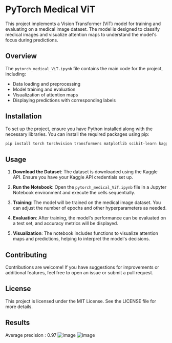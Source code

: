 # PyTorch Medical ViT

This project implements a Vision Transformer (ViT) model for training and evaluating on a medical image dataset. The model is designed to classify medical images and visualize attention maps to understand the model's focus during predictions.

## Overview

The `pytorch_medical_ViT.ipynb` file contains the main code for the project, including:

- Data loading and preprocessing
- Model training and evaluation
- Visualization of attention maps
- Displaying predictions with corresponding labels

## Installation

To set up the project, ensure you have Python installed along with the necessary libraries. You can install the required packages using pip:

```bash
pip install torch torchvision transformers matplotlib scikit-learn kaggle
```

## Usage

1. **Download the Dataset**: The dataset is downloaded using the Kaggle API. Ensure you have your Kaggle API credentials set up.

2. **Run the Notebook**: Open the `pytorch_medical_ViT.ipynb` file in a Jupyter Notebook environment and execute the cells sequentially.

3. **Training**: The model will be trained on the medical image dataset. You can adjust the number of epochs and other hyperparameters as needed.

4. **Evaluation**: After training, the model's performance can be evaluated on a test set, and accuracy metrics will be displayed.

5. **Visualization**: The notebook includes functions to visualize attention maps and predictions, helping to interpret the model's decisions.

## Contributing

Contributions are welcome! If you have suggestions for improvements or additional features, feel free to open an issue or submit a pull request.

## License

This project is licensed under the MIT License. See the LICENSE file for more details.

## Results 

Average precision : 0.97
![image](https://github.com/user-attachments/assets/9880848c-3c43-4ce6-b672-4f2ccc241c65)
![image](https://github.com/user-attachments/assets/16bbce15-f021-49fa-b4d7-25a79f12e556)


